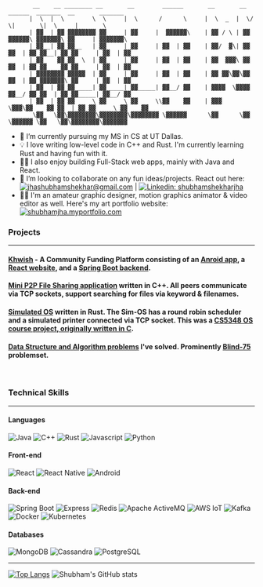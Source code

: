 ```
       __    __ ________ __       __        ______       __       __  ______  _______  __       _______  
      |  \  |  \        \  \     |  \      /      \     |  \  _  |  \/      \|       \|  \     |       \ 
      | ▓▓  | ▓▓ ▓▓▓▓▓▓▓▓ ▓▓     | ▓▓     |  ▓▓▓▓▓▓\    | ▓▓ / \ | ▓▓  ▓▓▓▓▓▓\ ▓▓▓▓▓▓▓\ ▓▓     | ▓▓▓▓▓▓▓\
      | ▓▓__| ▓▓ ▓▓__   | ▓▓     | ▓▓     | ▓▓  | ▓▓    | ▓▓/  ▓\| ▓▓ ▓▓  | ▓▓ ▓▓__| ▓▓ ▓▓     | ▓▓  | ▓▓
      | ▓▓    ▓▓ ▓▓  \  | ▓▓     | ▓▓     | ▓▓  | ▓▓    | ▓▓  ▓▓▓\ ▓▓ ▓▓  | ▓▓ ▓▓    ▓▓ ▓▓     | ▓▓  | ▓▓
      | ▓▓▓▓▓▓▓▓ ▓▓▓▓▓  | ▓▓     | ▓▓     | ▓▓  | ▓▓    | ▓▓ ▓▓\▓▓\▓▓ ▓▓  | ▓▓ ▓▓▓▓▓▓▓\ ▓▓     | ▓▓  | ▓▓
      | ▓▓  | ▓▓ ▓▓_____| ▓▓_____| ▓▓_____| ▓▓__/ ▓▓    | ▓▓▓▓  \▓▓▓▓ ▓▓__/ ▓▓ ▓▓  | ▓▓ ▓▓_____| ▓▓__/ ▓▓
      | ▓▓  | ▓▓ ▓▓     \ ▓▓     \ ▓▓     \\▓▓    ▓▓    | ▓▓▓    \▓▓▓\▓▓    ▓▓ ▓▓  | ▓▓ ▓▓     \ ▓▓    ▓▓
       \▓▓   \▓▓\▓▓▓▓▓▓▓▓\▓▓▓▓▓▓▓▓\▓▓▓▓▓▓▓▓ \▓▓▓▓▓▓      \▓▓      \▓▓ \▓▓▓▓▓▓ \▓▓   \▓▓\▓▓▓▓▓▓▓▓\▓▓▓▓▓▓▓ 
```

- 🔭 I’m currently pursuing my MS in CS at UT Dallas.
- 💡 I love writing low-level code in C++ and Rust. I'm currently learning Rust and having fun with it.
- 🧑‍💻 I also enjoy building Full-Stack web apps, mainly with Java and React.
- 🤝 I’m looking to collaborate on any fun ideas/projects. React out here: [![jhashubhamshekhar@gmail.com](https://img.shields.io/badge/-jhashubhamshekhar@gmail.com-blue?&style=flat-square&logo=maildotru&logoColor=white&link=mailto://jhashubhamshekhar@gmail.com)](mailto://jhashubhamshekhar@gmail.com) | [![Linkedin: shubhamshekharjha](https://img.shields.io/badge/-shubhamshekharjha-blue?style=flat-square&logo=Linkedin&logoColor=white&link=https://www.linkedin.com/in/shubhamshekharjha/)](https://www.linkedin.com/in/shubhamshekharjha/)
- 👨‍🎨 I'm an amateur graphic designer, motion graphics animator & video editor as well. Here's my art portfolio website: [![shubhamjha.myportfolio.com](https://img.shields.io/badge/-shubhamjha.myportfolio.com-red?&style=flat-square&logo=Firefox&logoColor=white&link=https://shubhamjha.myportfolio.com)](https://shubhamjha.myportfolio.com) <br>

### Projects <hr>
#### [Khwish](https://gist.github.com/2sjha/b9012f396290bf3b8ebfc2b89fcd01c4) - A Community Funding Platform consisting of an [Anroid app](https://github.com/2sjha/khwish-app), a [React website](https://github.com/2sjha/khwish-web), and a [Spring Boot backend](https://github.com/2sjha/khwish-backend).
#### [Mini P2P File Sharing application](https://github.com/2sjha/mini-p2p-file-sharing) written in C++. All peers communicate via TCP sockets, support searching for files via keyword & filenames. 
#### [Simulated OS](https://github.com/2sjha/sim-os-rs) written in Rust. The Sim-OS has a round robin scheduler and a simulated printer connected via TCP socket. This was a [CS5348 OS course project, originally written in C](https://github.com/2sjha/sim-os).
#### [Data Structure and Algorithm problems](https://github.com/2sjha/ds-a) I've solved. Prominently [Blind-75](https://www.techinterviewhandbook.org/grind75) problemset.
<br>

### Technical Skills <hr>
#### Languages
![Java](https://img.shields.io/badge/Java-3a75b0?style=for-the-badge&logo=java&logoColor=white)
![C++](https://img.shields.io/badge/C++-00599C?style=for-the-badge&logo=cplusplus&logoColor=white)
![Rust](https://img.shields.io/badge/Rust-000000?style=for-the-badge&logo=rust&logoColor=white)
![Javascript](https://img.shields.io/badge/javascript-F7DF1E?style=for-the-badge&logo=javascript&logoColor=white)
![Python](https://img.shields.io/badge/Python-3776AB?style=for-the-badge&logo=python&logoColor=white)
<br>
#### Front-end
![React](https://img.shields.io/badge/react-61DAFB.svg?style=for-the-badge&logo=react&logoColor=white)
![React Native](https://img.shields.io/badge/react--native-61DAFB.svg?style=for-the-badge&logo=react&logoColor=white)
![Android](https://img.shields.io/badge/Android-3DDC84.svg?style=for-the-badge&logo=android&logoColor=white)
<br>
#### Back-end
![Spring Boot](https://img.shields.io/badge/Spring--Boot-6DB33F.svg?style=for-the-badge&logo=springboot&logoColor=white)
![Express](https://img.shields.io/badge/Express-000000.svg?style=for-the-badge&logo=express&logoColor=white)
![Redis](https://img.shields.io/badge/Redis-DC382D.svg?style=for-the-badge&logo=redis&logoColor=white)
![Apache ActiveMQ](https://img.shields.io/badge/Apache%20ActiveMQ-blue.svg?style=for-the-badge&logo=apache-activemq&logoColor=white)
![AWS IoT](https://img.shields.io/badge/AWS%20IoT-blue.svg?style=for-the-badge&logo=awsiot&logoColor=white)
![Kafka](https://img.shields.io/badge/Apache%20Kafka-231F20.svg?style=for-the-badge&logo=apachekafka&logoColor=white)
![Docker](https://img.shields.io/badge/Docker-2496ED.svg?style=for-the-badge&logo=docker&logoColor=white)
![Kubernetes](https://img.shields.io/badge/Kubernetes-326CE5.svg?style=for-the-badge&logo=kubernetes&logoColor=white)
<br>
#### Databases
![MongoDB](https://img.shields.io/badge/mongo-47A248.svg?style=for-the-badge&logo=mongodb&logoColor=white)
![Cassandra](https://img.shields.io/badge/cassandra-1287B1.svg?style=for-the-badge&logo=apachecassandra&logoColor=white)
![PostgreSQL](https://img.shields.io/badge/postgresql-4169E1.svg?style=for-the-badge&logo=postgresql&logoColor=white)

<hr>

[![Top Langs](https://github-readme-stats.vercel.app/api/top-langs/?username=2sjha&layout=compact&theme=dark&hide_border=True)](https://github.com/2sjha)
![Shubham's GitHub stats](https://github-readme-stats.vercel.app/api?username=2sjha&show_icons=true&theme=dark&hide_border=True&layout=compact&hide_title=False)

